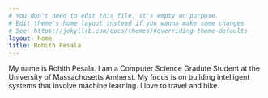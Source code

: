 ```yaml
---
# You don't need to edit this file, it's empty on purpose.
# Edit theme's home layout instead if you wanna make some changes
# See: https://jekyllrb.com/docs/themes/#overriding-theme-defaults
layout: home
title: Rohith Pesala
---
```

My name is Rohith Pesala. I am a Computer Science Gradute Student at the University of Massachusetts Amherst. My focus is on building intelligent systems that involve machine learning. I love to travel and hike.